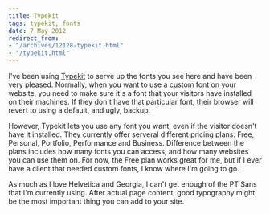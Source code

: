 ```yaml
---
title: Typekit
tags: typekit, fonts
date: 7 May 2012
redirect_from:
- "/archives/12128-typekit.html"
- "/typekit.html"
---
```



I've been using [Typekit](http://typekit.com) to serve up the fonts you see here and have been very pleased. Normally, when you want to use a custom font on your website, you need to make sure it's a font that your visitors have installed on their machines. If they don't have that particular font, their browser will revert to using a default, and ugly, backup.

However, Typekit lets you use any font you want, even if the visitor doesn't have it installed. They currently offer serveral different pricing plans: Free, Personal, Portfolio, Performance and Business. Difference between the plans includes how many fonts you can access, and how many websites you can use them on. For now, the Free plan works great for me, but if I ever have a client that needed custom fonts, I know where I'm going to go.

As much as I love Helvetica and Georgia, I can't get enough of the PT Sans that I'm currently using. After actual page content, good typography might be the most important thing you can add to your site.
